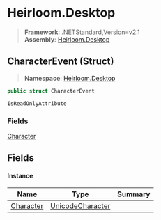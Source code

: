 # Heirloom.Desktop

> **Framework**: .NETStandard,Version=v2.1  
> **Assembly**: [Heirloom.Desktop][0]

## CharacterEvent (Struct)

> **Namespace**: [Heirloom.Desktop][0]

```cs
public struct CharacterEvent
```

`IsReadOnlyAttribute`

### Fields

[Character][1]

## Fields

#### Instance

| Name           | Type                  | Summary |
|----------------|-----------------------|---------|
| [Character][1] | [UnicodeCharacter][2] |         |

[0]: ../../Heirloom.Desktop.md
[1]: CharacterEvent/Character.md
[2]: ../../Heirloom.Core/Heirloom/UnicodeCharacter.md
